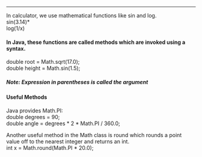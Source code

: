
***
In calculator, we use mathematical functions like sin and log.  
sin(3.14)*                                 
log(1/x)

#### In Java, these functions are called methods which are invoked using a syntax.   
double root = Math.sqrt(17.0);  
double height = Math.sin(1.5);

##### Note: Expression in parentheses is called the argument

#### Useful Methods

Java provides Math.PI:  
    double degrees = 90;  
    double angle = degrees * 2 * Math.PI / 360.0;
 
Another useful method in the Math class is round which rounds a point value off to the nearest integer and returns an int.    
    int x = Math.round(Math.PI * 20.0);
